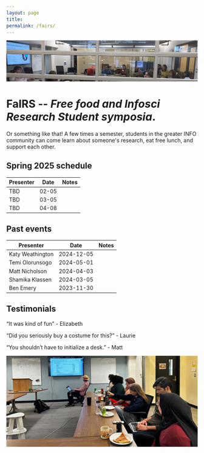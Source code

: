 ```yaml
---
layout: page
title: 
permalink: /fairs/
---
```



![photo](images/fairs-lower.JPG)

# **FaIRS** -- _Free food and Infosci Research Student symposia_.

Or something like that! A few times a semester, students in the greater INFO community can come learn about someone's research, eat free lunch, and support each other. 

<!-- Ask Amber when Casey's lab meeting is, ask Crissy about garage / labs -->


## **Spring 2025 schedule**


|__Presenter__|__Date__|__Notes__|    
|-------------------------|-------------------------|-----------------------|
TBD| 02-05| 
TBD| 03-05|
TBD| 04-08|


 
## **Past events**

|__Presenter__|__Date__|__Notes__|    
|-------------------------|-------------------------|-----------------------|
Katy Weathington | 2024-12-05|
Temi Olorunsogo |  2024-05-01|
Matt Nicholson | 2024-04-03|
Shamika Klassen | 2024-03-05|
Ben Emery | 2023-11-30|
 

## **Testimonials**

“It was kind of fun” - Elizabeth

“Did you seriously buy a costume for this?” - Laurie

“You shouldn’t have to initialize a desk.” - Matt

![photo](images/fairs-banner.jpg)


